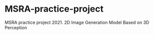 # MSRA-practice-project
MSRA practice project 2021. 2D Image Generation Model Based on 3D Perception
